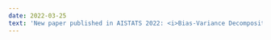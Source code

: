 ```yaml
---
date: 2022-03-25
text: 'New paper published in AISTATS 2022: <i>Bias-Variance Decompositions for Margin Losses</i> with Danny Wood and Tingting Mu.'
---
```

